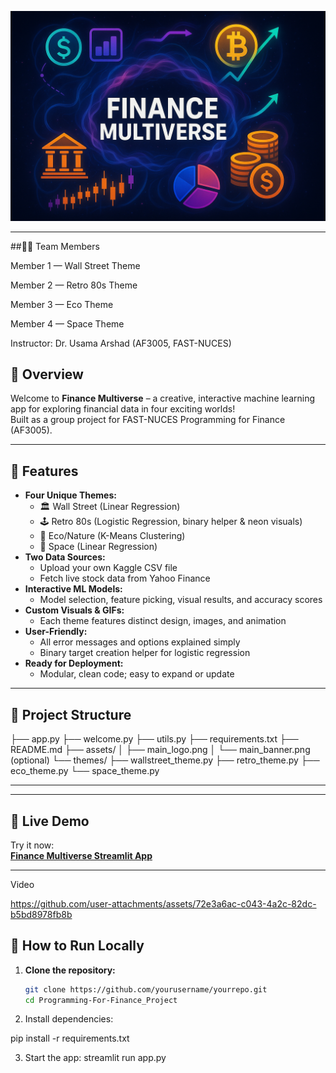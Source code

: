 <p align="center">
  <img src="assets/main_banner.png" alt="Finance Multiverse Logo" width="750"/>
</p>




---

##👨‍💻 Team Members

Member 1 — Wall Street Theme

Member 2 — Retro 80s Theme

Member 3 — Eco Theme

Member 4 — Space Theme

Instructor: Dr. Usama Arshad (AF3005, FAST-NUCES)
## 🌟 Overview

Welcome to **Finance Multiverse** – a creative, interactive machine learning app for exploring financial data in four exciting worlds!  
Built as a group project for FAST-NUCES Programming for Finance (AF3005).

---


## 🎨 Features

- **Four Unique Themes:**  
  - 🏛️ Wall Street (Linear Regression)  
  - 🕹️ Retro 80s (Logistic Regression, binary helper & neon visuals)  
  - 🌳 Eco/Nature (K-Means Clustering)  
  - 🚀 Space (Linear Regression)
- **Two Data Sources:**  
  - Upload your own Kaggle CSV file  
  - Fetch live stock data from Yahoo Finance
- **Interactive ML Models:**  
  - Model selection, feature picking, visual results, and accuracy scores
- **Custom Visuals & GIFs:**  
  - Each theme features distinct design, images, and animation
- **User-Friendly:**  
  - All error messages and options explained simply  
  - Binary target creation helper for logistic regression
- **Ready for Deployment:**  
  - Modular, clean code; easy to expand or update

---

## 📁 Project Structure

├── app.py
├── welcome.py
├── utils.py
├── requirements.txt
├── README.md
├── assets/
│ ├── main_logo.png
│ └── main_banner.png (optional)
└── themes/
├── wallstreet_theme.py
├── retro_theme.py
├── eco_theme.py
└── space_theme.py


---

---

## 🔗 Live Demo

Try it now:  
**[Finance Multiverse Streamlit App](https://programming-for-finance-project-jrfn9ezgtsonv3kdepeuhp.streamlit.app/)**

---

Video



https://github.com/user-attachments/assets/72e3a6ac-c043-4a2c-82dc-b5bd8978fb8b


## 🚀 How to Run Locally

1. **Clone the repository:**
   ```bash
   git clone https://github.com/yourusername/yourrepo.git
   cd Programming-For-Finance_Project
2. Install dependencies:

pip install -r requirements.txt

3. Start the app:
streamlit run app.py

